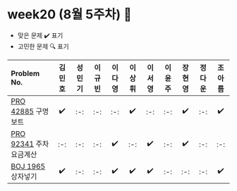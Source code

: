 # week20 (8월 5주차) :pencil:

- 맞은 문제 :heavy_check_mark: 표기
- 고민한 문제 :mag: 표기

| Problem No.                                                                                       | 김민호 | 성민기 | 이규빈 | 이다영 | 이상휘 | 이서영 | 이윤주 | 장현영 | 정다운 | 조아름 |
| :------------------------------------------------------------------------------------------------ | :----: | :----: | :----: | :----: | :----: | :----: | :----: | :----: | :----: | :----: |
| [PRO 42885](https://school.programmers.co.kr/learn/courses/30/lessons/42885) 구명보트            |   :heavy_check_mark:   |  :-:   |   :-:   |  :-:   |   :heavy_check_mark:   |   :-:   |  :-:  |  :heavy_check_mark:   |  :-:   |  :heavy_check_mark:   |
| [PRO 92341](https://school.programmers.co.kr/learn/courses/30/lessons/92341) 주차요금계산         |  :-:   |  :-:   |  :-:   |   :heavy_check_mark:   |   :-:   |  :heavy_check_mark:   |  :-:   |   :heavy_check_mark:   |  :-:   |  :-:   |
| [BOJ 1965](https://www.acmicpc.net/problem/1965) 상자넣기 |   :heavy_check_mark:   |  :-:   |   :-:   |   :heavy_check_mark:   |   :heavy_check_mark:   |   :heavy_check_mark:   |   :-:   |   :-:   |   :-:   |   :heavy_check_mark:  |
